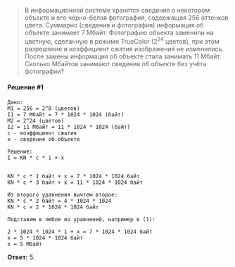 > В информационной системе хранятся сведения о некотором объекте и его чёрно-белая фотография, содержащая 256 оттенков цвета. Суммарно (сведения и фотография) информация об объекте занимает 7 Мбайт. Фотографию объекта заменили на цветную, сделанную в режиме TrueColor (2<sup>24</sup> цветов), при этом разрешение и коэффициент сжатия изображения не изменились. После замены информация об объекте стала занимать 11 Мбайт. Сколько Мбайтов занимают сведения об объекте без учёта фотографии?

#### Решение #1
```
Дано:
M1 = 256 = 2^8 (цветов)
I1 = 7 Мбайт = 7 * 1024 * 1024 (байт)
M2 = 2^24 (цветов)
I2 = 11 Мбайт = 11 * 1024 * 1024 (байт)
c - коэффициент сжатия
x - сведения об объекте

Решение:
I = KN * c * i + x


KN * c * 1 байт + x = 7 * 1024 * 1024 байт
KN * c * 3 байт + x = 11 * 1024 * 1024 байт

Из второго уравнения вычтем второе:
KN * c * 2 байт = 4 * 1024 * 1024
KN * c = 2 * 1024 * 1024 байт

Подставим в любое из уравнений, например в (1):

2 * 1024 * 1024 * 1 + x = 7 * 1024 * 1024 байт
x = 5 * 1024 * 1024 байт
x = 5 Мбайт
```

**Ответ:** 5.
